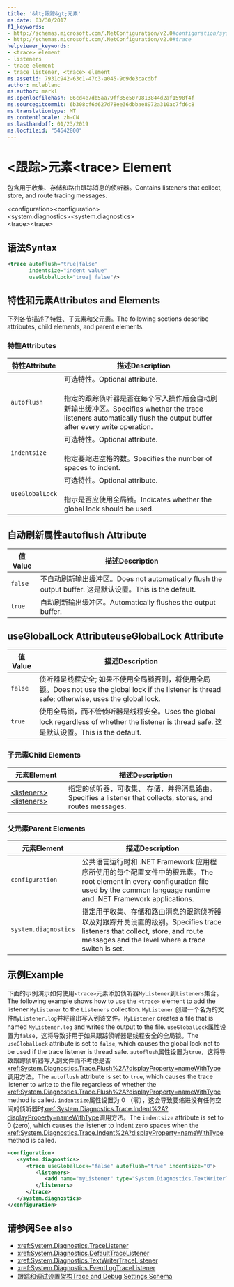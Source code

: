 ```yaml
---
title: '&lt;跟踪&gt;元素'
ms.date: 03/30/2017
f1_keywords:
- http://schemas.microsoft.com/.NetConfiguration/v2.0#configuration/system.diagnostics/trace
- http://schemas.microsoft.com/.NetConfiguration/v2.0#trace
helpviewer_keywords:
- <trace> element
- listeners
- trace element
- trace listener, <trace> element
ms.assetid: 7931c942-63c1-47c3-a045-9d9de3cacdbf
author: mcleblanc
ms.author: markl
ms.openlocfilehash: 86cd4e7db5aa79ff85e5079813844d2af1598f4f
ms.sourcegitcommit: 6b308cf6d627d78ee36dbbae8972a310ac7fd6c8
ms.translationtype: MT
ms.contentlocale: zh-CN
ms.lasthandoff: 01/23/2019
ms.locfileid: "54642800"
---
```

# <a name="lttracegt-element"></a><span data-ttu-id="2f23c-102">&lt;跟踪&gt;元素</span><span class="sxs-lookup"><span data-stu-id="2f23c-102">&lt;trace&gt; Element</span></span>
<span data-ttu-id="2f23c-103">包含用于收集、存储和路由跟踪消息的侦听器。</span><span class="sxs-lookup"><span data-stu-id="2f23c-103">Contains listeners that collect, store, and route tracing messages.</span></span>  
  
 <span data-ttu-id="2f23c-104">\<configuration></span><span class="sxs-lookup"><span data-stu-id="2f23c-104">\<configuration></span></span>  
<span data-ttu-id="2f23c-105">\<system.diagnostics></span><span class="sxs-lookup"><span data-stu-id="2f23c-105">\<system.diagnostics></span></span>  
<span data-ttu-id="2f23c-106">\<trace></span><span class="sxs-lookup"><span data-stu-id="2f23c-106">\<trace></span></span>  
  
## <a name="syntax"></a><span data-ttu-id="2f23c-107">语法</span><span class="sxs-lookup"><span data-stu-id="2f23c-107">Syntax</span></span>  
  
```xml  
<trace autoflush="true|false"   
       indentsize="indent value"  
       useGlobalLock="true| false"/>  
```  
  
## <a name="attributes-and-elements"></a><span data-ttu-id="2f23c-108">特性和元素</span><span class="sxs-lookup"><span data-stu-id="2f23c-108">Attributes and Elements</span></span>  
 <span data-ttu-id="2f23c-109">下列各节描述了特性、子元素和父元素。</span><span class="sxs-lookup"><span data-stu-id="2f23c-109">The following sections describe attributes, child elements, and parent elements.</span></span>  
  
### <a name="attributes"></a><span data-ttu-id="2f23c-110">特性</span><span class="sxs-lookup"><span data-stu-id="2f23c-110">Attributes</span></span>  
  
|<span data-ttu-id="2f23c-111">特性</span><span class="sxs-lookup"><span data-stu-id="2f23c-111">Attribute</span></span>|<span data-ttu-id="2f23c-112">描述</span><span class="sxs-lookup"><span data-stu-id="2f23c-112">Description</span></span>|  
|---------------|-----------------|  
|`autoflush`|<span data-ttu-id="2f23c-113">可选特性。</span><span class="sxs-lookup"><span data-stu-id="2f23c-113">Optional attribute.</span></span><br /><br /> <span data-ttu-id="2f23c-114">指定的跟踪侦听器是否在每个写入操作后会自动刷新输出缓冲区。</span><span class="sxs-lookup"><span data-stu-id="2f23c-114">Specifies whether the trace listeners automatically flush the output buffer after every write operation.</span></span>|  
|`indentsize`|<span data-ttu-id="2f23c-115">可选特性。</span><span class="sxs-lookup"><span data-stu-id="2f23c-115">Optional attribute.</span></span><br /><br /> <span data-ttu-id="2f23c-116">指定要缩进空格的数。</span><span class="sxs-lookup"><span data-stu-id="2f23c-116">Specifies the number of spaces to indent.</span></span>|  
|`useGlobalLock`|<span data-ttu-id="2f23c-117">可选特性。</span><span class="sxs-lookup"><span data-stu-id="2f23c-117">Optional attribute.</span></span><br /><br /> <span data-ttu-id="2f23c-118">指示是否应使用全局锁。</span><span class="sxs-lookup"><span data-stu-id="2f23c-118">Indicates whether the global lock should be used.</span></span>|  
  
## <a name="autoflush-attribute"></a><span data-ttu-id="2f23c-119">自动刷新属性</span><span class="sxs-lookup"><span data-stu-id="2f23c-119">autoflush Attribute</span></span>  
  
|<span data-ttu-id="2f23c-120">值</span><span class="sxs-lookup"><span data-stu-id="2f23c-120">Value</span></span>|<span data-ttu-id="2f23c-121">描述</span><span class="sxs-lookup"><span data-stu-id="2f23c-121">Description</span></span>|  
|-----------|-----------------|  
|`false`|<span data-ttu-id="2f23c-122">不自动刷新输出缓冲区。</span><span class="sxs-lookup"><span data-stu-id="2f23c-122">Does not automatically flush the output buffer.</span></span> <span data-ttu-id="2f23c-123">这是默认设置。</span><span class="sxs-lookup"><span data-stu-id="2f23c-123">This is the default.</span></span>|  
|`true`|<span data-ttu-id="2f23c-124">自动刷新输出缓冲区。</span><span class="sxs-lookup"><span data-stu-id="2f23c-124">Automatically flushes the output buffer.</span></span>|  
  
## <a name="usegloballock-attribute"></a><span data-ttu-id="2f23c-125">useGlobalLock Attribute</span><span class="sxs-lookup"><span data-stu-id="2f23c-125">useGlobalLock Attribute</span></span>  
  
|<span data-ttu-id="2f23c-126">值</span><span class="sxs-lookup"><span data-stu-id="2f23c-126">Value</span></span>|<span data-ttu-id="2f23c-127">描述</span><span class="sxs-lookup"><span data-stu-id="2f23c-127">Description</span></span>|  
|-----------|-----------------|  
|`false`|<span data-ttu-id="2f23c-128">侦听器是线程安全; 如果不使用全局锁否则，将使用全局锁。</span><span class="sxs-lookup"><span data-stu-id="2f23c-128">Does not use the global lock if the listener is thread safe; otherwise, uses the global lock.</span></span>|  
|`true`|<span data-ttu-id="2f23c-129">使用全局锁，而不管侦听器是线程安全。</span><span class="sxs-lookup"><span data-stu-id="2f23c-129">Uses the global lock regardless of whether the listener is thread safe.</span></span> <span data-ttu-id="2f23c-130">这是默认设置。</span><span class="sxs-lookup"><span data-stu-id="2f23c-130">This is the default.</span></span>|  
  
### <a name="child-elements"></a><span data-ttu-id="2f23c-131">子元素</span><span class="sxs-lookup"><span data-stu-id="2f23c-131">Child Elements</span></span>  
  
|<span data-ttu-id="2f23c-132">元素</span><span class="sxs-lookup"><span data-stu-id="2f23c-132">Element</span></span>|<span data-ttu-id="2f23c-133">描述</span><span class="sxs-lookup"><span data-stu-id="2f23c-133">Description</span></span>|  
|-------------|-----------------|  
|[<span data-ttu-id="2f23c-134">\<listeners></span><span class="sxs-lookup"><span data-stu-id="2f23c-134">\<listeners></span></span>](../../../../../docs/framework/configure-apps/file-schema/trace-debug/listeners-element-for-trace.md)|<span data-ttu-id="2f23c-135">指定的侦听器，可收集、 存储，并将消息路由。</span><span class="sxs-lookup"><span data-stu-id="2f23c-135">Specifies a listener that collects, stores, and routes messages.</span></span>|  
  
### <a name="parent-elements"></a><span data-ttu-id="2f23c-136">父元素</span><span class="sxs-lookup"><span data-stu-id="2f23c-136">Parent Elements</span></span>  
  
|<span data-ttu-id="2f23c-137">元素</span><span class="sxs-lookup"><span data-stu-id="2f23c-137">Element</span></span>|<span data-ttu-id="2f23c-138">描述</span><span class="sxs-lookup"><span data-stu-id="2f23c-138">Description</span></span>|  
|-------------|-----------------|  
|`configuration`|<span data-ttu-id="2f23c-139">公共语言运行时和 .NET Framework 应用程序所使用的每个配置文件中的根元素。</span><span class="sxs-lookup"><span data-stu-id="2f23c-139">The root element in every configuration file used by the common language runtime and .NET Framework applications.</span></span>|  
|`system.diagnostics`|<span data-ttu-id="2f23c-140">指定用于收集、存储和路由消息的跟踪侦听器以及对跟踪开关设置的级别。</span><span class="sxs-lookup"><span data-stu-id="2f23c-140">Specifies trace listeners that collect, store, and route messages and the level where a trace switch is set.</span></span>|  
  
## <a name="example"></a><span data-ttu-id="2f23c-141">示例</span><span class="sxs-lookup"><span data-stu-id="2f23c-141">Example</span></span>  
 <span data-ttu-id="2f23c-142">下面的示例演示如何使用`<trace>`元素添加侦听器`MyListener`到`Listeners`集合。</span><span class="sxs-lookup"><span data-stu-id="2f23c-142">The following example shows how to use the `<trace>` element to add the listener `MyListener` to the `Listeners` collection.</span></span> <span data-ttu-id="2f23c-143">`MyListener` 创建一个名为的文件`MyListener.log`并将输出写入到该文件。</span><span class="sxs-lookup"><span data-stu-id="2f23c-143">`MyListener` creates a file that is named `MyListener.log` and writes the output to the file.</span></span> <span data-ttu-id="2f23c-144">`useGlobalLock`属性设置为`false`，这将导致非用于如果跟踪侦听器是线程安全的全局锁。</span><span class="sxs-lookup"><span data-stu-id="2f23c-144">The `useGlobalLock` attribute is set to `false`, which causes the global lock not to be used if the trace listener is thread safe.</span></span> <span data-ttu-id="2f23c-145">`autoflush`属性设置为`true`，这将导致跟踪侦听器写入到文件而不考虑是否<xref:System.Diagnostics.Trace.Flush%2A?displayProperty=nameWithType>调用方法。</span><span class="sxs-lookup"><span data-stu-id="2f23c-145">The `autoflush` attribute is set to `true`, which causes the trace listener to write to the file regardless of whether the <xref:System.Diagnostics.Trace.Flush%2A?displayProperty=nameWithType> method is called.</span></span> <span data-ttu-id="2f23c-146">`indentsize`属性设置为 0 （零），这会导致要缩进没有任何空间的侦听器时<xref:System.Diagnostics.Trace.Indent%2A?displayProperty=nameWithType>调用方法。</span><span class="sxs-lookup"><span data-stu-id="2f23c-146">The `indentsize` attribute is set to 0 (zero), which causes the listener to indent zero spaces when the <xref:System.Diagnostics.Trace.Indent%2A?displayProperty=nameWithType> method is called.</span></span>  
  
```xml  
<configuration>  
   <system.diagnostics>  
      <trace useGlobalLock="false" autoflush="true" indentsize="0">  
         <listeners>  
            <add name="myListener" type="System.Diagnostics.TextWriterTraceListener, system version=1.0.3300.0, Culture=neutral, PublicKeyToken=b77a5c561934e089" initializeData="c:\myListener.log" />  
         </listeners>  
      </trace>  
   </system.diagnostics>  
</configuration>  
```  
  
## <a name="see-also"></a><span data-ttu-id="2f23c-147">请参阅</span><span class="sxs-lookup"><span data-stu-id="2f23c-147">See also</span></span>
- <xref:System.Diagnostics.TraceListener>
- <xref:System.Diagnostics.DefaultTraceListener>
- <xref:System.Diagnostics.TextWriterTraceListener>
- <xref:System.Diagnostics.EventLogTraceListener>
- [<span data-ttu-id="2f23c-148">跟踪和调试设置架构</span><span class="sxs-lookup"><span data-stu-id="2f23c-148">Trace and Debug Settings Schema</span></span>](../../../../../docs/framework/configure-apps/file-schema/trace-debug/index.md)
